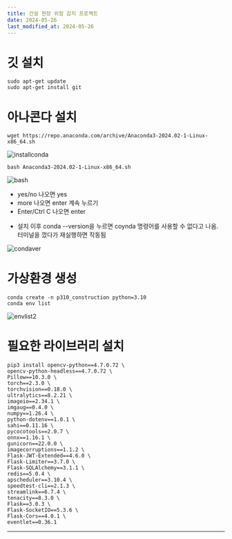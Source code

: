 ```yaml
---
title: 건설 현장 위험 감지 프로젝트
date: 2024-05-26
last_modified_at: 2024-05-26
---
```


# 깃 설치
```
sudo apt-get update
sudo apt-get install git
```

# 아나콘다 설치 
```
wget https://repo.anaconda.com/archive/Anaconda3-2024.02-1-Linux-x86_64.sh
```
![installconda]()

```
bash Anaconda3-2024.02-1-Linux-x86_64.sh
```
![bash]()
- yes/no 나오면 yes
- more 나오면 enter 계속 누르기
- Enter/Ctrl C 나오면 enter

* 설치 이후 conda --version을 누르면 coynda 명령어를 사용할 수 없다고 나옴. 터미널을 껐다가 재실행하면 작동됨

![condaver]()


# 가상환경 생성
```
conda create -n p310_construction python=3.10
conda env list
```

![envlist2]()


# 필요한 라이브러리 설치
```
pip3 install opencv-python==4.7.0.72 \
opencv-python-headless==4.7.0.72 \
Pillow==10.3.0 \
torch==2.3.0 \
torchvision==0.18.0 \
ultralytics==8.2.21 \
imageio==2.34.1 \
imgaug==0.4.0 \
numpy==1.26.4 \
python-dotenv==1.0.1 \
sahi==0.11.16 \
pycocotools==2.0.7 \
onnx==1.16.1 \
gunicorn==22.0.0 \
imagecorruptions==1.1.2 \
Flask-JWT-Extended==4.6.0 \
Flask-Limiter==3.7.0 \
Flask-SQLAlchemy==3.1.1 \
redis==5.0.4 \
apscheduler==3.10.4 \
speedtest-cli==2.1.3 \
streamlink==6.7.4 \
tenacity==8.3.0 \
Flask==3.0.3 \
Flask-SocketIO==5.3.6 \
Flask-Cors==4.0.1 \
eventlet==0.36.1

```


























---